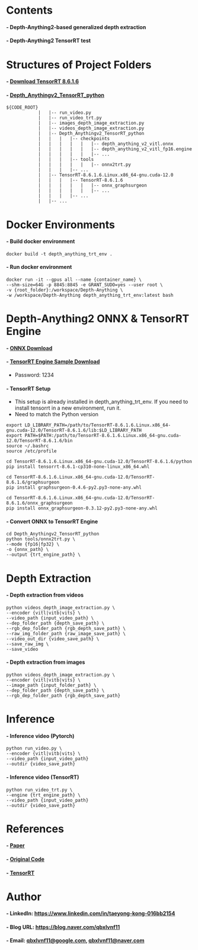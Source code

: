 Contents
=============

#### - Depth-Anything2-based generalized depth extraction

#### - Depth-Anything2 TensorRT test


Structures of Project Folders
=============

#### - [Download TensorRT 8.6.1.6](https://developer.nvidia.com/nvidia-tensorrt-8x-download)

#### - [Depth_Anythingv2_TensorRT_python](https://github.com/zhujiajian98/Depth-Anythingv2-TensorRT-python)

```
${CODE_ROOT}
            |   |-- run_video.py
            |   |-- run_video_trt.py
            |   |-- images_depth_image_extraction.py
            |   |-- videos_depth_image_extraction.py
            |   |-- Depth_Anythingv2_TensorRT_python
            |   |   |   |-- checkpoints
            |   |   |   |   |   |-- depth_anything_v2_vitl.onnx
            |   |   |   |   |   |-- depth_anything_v2_vitl_fp16.engine
            |   |   |   |   |   |-- ...
            |   |   |   |-- tools
            |   |   |   |   |   |-- onnx2trt.py
            |   |   |   |-- ...
            |   |-- TensorRT-8.6.1.6.Linux.x86_64-gnu.cuda-12.0
            |   |   |   |-- TensorRT-8.6.1.6
            |   |   |   |   |   |-- onnx_graphsurgeon
            |   |   |   |   |   |-- ...
            |   |   |   |-- ...
            |   |-- ...
```


Docker Environments
=============

#### - Build docker environment
  
```
docker build -t depth_anything_trt_env .
```

#### - Run docker environment

```
docker run -it --gpus all --name {container_name} \
--shm-size=64G -p 8845:8845 -e GRANT_SUDO=yes --user root \
-v {root_folder}:/workspace/Depth-Anything \
-w /workspace/Depth-Anything depth_anything_trt_env:latest bash
```


Depth-Anything2 ONNX & TensorRT Engine
=============

#### - [ONNX Download](https://huggingface.co/yuvraj108c/Depth-Anything-2-Onnx/tree/main)

#### - [TensorRT Engine Sample Download](http://naver.me/GMmjTDNi)
   
   - Password: 1234

#### - TensorRT Setup 

   - This setup is already installed in depth_anything_trt_env. If you need to install tensorrt in a new environment, run it.
   - Need to match the Python version

```
export LD_LIBRARY_PATH=/path/to/TensorRT-8.6.1.6.Linux.x86_64-gnu.cuda-12.0/TensorRT-8.6.1.6/lib:$LD_LIBRARY_PATH
export PATH=$PATH:/path/to/TensorRT-8.6.1.6.Linux.x86_64-gnu.cuda-12.0/TensorRT-8.6.1.6/bin
source ~/.bashrc
source /etc/profile

cd TensorRT-8.6.1.6.Linux.x86_64-gnu.cuda-12.0/TensorRT-8.6.1.6/python
pip install tensorrt-8.6.1-cp310-none-linux_x86_64.whl

cd TensorRT-8.6.1.6.Linux.x86_64-gnu.cuda-12.0/TensorRT-8.6.1.6/graphsurgeon
pip install graphsurgeon-0.4.6-py2.py3-none-any.whl

cd TensorRT-8.6.1.6.Linux.x86_64-gnu.cuda-12.0/TensorRT-8.6.1.6/onnx_graphsurgeon
pip install onnx_graphsurgeon-0.3.12-py2.py3-none-any.whl
```

#### - Convert ONNX to TensorRT Engine

```
cd Depth_Anythingv2_TensorRT_python
python tools/onnx2trt.py \
--mode {fp16|fp32} \
-o {onnx_path} \
--output {trt_engine_path} \
```


Depth Extraction
=============

#### - Depth extraction from videos

```
python videos_depth_image_extraction.py \
--encoder {vitl|vitb|vits} \
--video_path {input_video_path} \
--dep_folder_path {depth_save_path} \
--rgb_dep_folder_path {rgb_depth_save_path} \
--raw_img_folder_path {raw_image_save_path} \
--video_out_dir {video_save_path} \
--save_raw_img \
--save_video
```

#### - Depth extraction from images

```
python videos_depth_image_extraction.py \
--encoder {vitl|vitb|vits} \
--image_path {input_folder_path} \
--dep_folder_path {depth_save_path} \
--rgb_dep_folder_path {rgb_depth_save_path}
```


Inference
=============

#### - Inference video (Pytorch)
  
```
python run_video.py \
--encoder {vitl|vitb|vits} \
--video_path {input_video_path}
--outdir {video_save_path}
```

#### - Inference video (TensorRT)
  
```
python run_video_trt.py \
--engine {trt_engine_path} \
--video_path {input_video_path}
--outdir {video_save_path}
```


References
=============

#### - [Paper](https://arxiv.org/abs/2406.09414)

#### - [Original Code](https://github.com/DepthAnything/Depth-Anything-V2)

#### - [TensorRT](https://github.com/zhujiajian98/Depth-Anythingv2-TensorRT-python)


Author
=============

#### - LinkedIn: https://www.linkedin.com/in/taeyong-kong-016bb2154

#### - Blog URL: https://blog.naver.com/qbxlvnf11

#### - Email: qbxlvnf11@google.com, qbxlvnf11@naver.com
